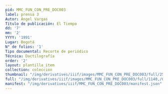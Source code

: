 ```yaml
---
pid: MMC_FUN_CON_PRE_DOC003
label: prensa 3
Autor: Ángel Vargas
Título de publicación: El Tiempo
dd: '7'
mm: '2'
YYYY: '1991'
Lugar: Bogotá
N° de folios: '1'
Tipo documental: Recorte de periódico
Técnica: Dactilografía
order: '2'
layout: plantilla_item
collection: coleccion
thumbnail: "/img/derivatives/iiif/images/MMC_FUN_CON_PRE_DOC003/full/250,/0/default.jpg"
full: "/img/derivatives/iiif/images/MMC_FUN_CON_PRE_DOC003/full/1140,/0/default.jpg"
manifest: "/img/derivatives/iiif/MMC_FUN_CON_PRE_DOC003/manifest.json"
---
```

